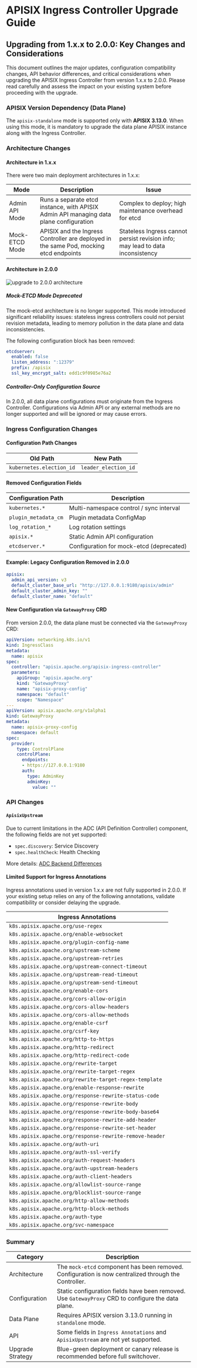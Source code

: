 # APISIX Ingress Controller Upgrade Guide

## Upgrading from 1.x.x to 2.0.0: Key Changes and Considerations

This document outlines the major updates, configuration compatibility changes, API behavior differences, and critical considerations when upgrading the APISIX Ingress Controller from version 1.x.x to 2.0.0. Please read carefully and assess the impact on your existing system before proceeding with the upgrade.

### APISIX Version Dependency (Data Plane)

The `apisix-standalone` mode is supported only with **APISIX 3.13.0**. When using this mode, it is mandatory to upgrade the data plane APISIX instance along with the Ingress Controller.

### Architecture Changes

#### Architecture in 1.x.x

There were two main deployment architectures in 1.x.x:

| Mode           | Description                                                                            | Issue                                                                          |
| -------------- | -------------------------------------------------------------------------------------- | ------------------------------------------------------------------------------ |
| Admin API Mode | Runs a separate etcd instance, with APISIX Admin API managing data plane configuration | Complex to deploy; high maintenance overhead for etcd                          |
| Mock-ETCD Mode | APISIX and the Ingress Controller are deployed in the same Pod, mocking etcd endpoints | Stateless Ingress cannot persist revision info; may lead to data inconsistency |

#### Architecture in 2.0.0

![upgrade to 2.0.0 architecture](./assets/images/upgrade-to-architecture.png)

##### Mock-ETCD Mode Deprecated

The mock-etcd architecture is no longer supported. This mode introduced significant reliability issues: stateless ingress controllers could not persist revision metadata, leading to memory pollution in the data plane and data inconsistencies.

The following configuration block has been removed:

```yaml
etcdserver:
  enabled: false
  listen_address: ":12379"
  prefix: /apisix
  ssl_key_encrypt_salt: edd1c9f0985e76a2
```

##### Controller-Only Configuration Source

In 2.0.0, all data plane configurations must originate from the Ingress Controller. Configurations via Admin API or any external methods are no longer supported and will be ignored or may cause errors.

### Ingress Configuration Changes

#### Configuration Path Changes

| Old Path                 | New Path             |
| ------------------------ | -------------------- |
| `kubernetes.election_id` | `leader_election_id` |

#### Removed Configuration Fields

| Configuration Path   | Description                              |
| -------------------- | ---------------------------------------- |
| `kubernetes.*`       | Multi-namespace control / sync interval  |
| `plugin_metadata_cm` | Plugin metadata ConfigMap                |
| `log_rotation_*`     | Log rotation settings                    |
| `apisix.*`           | Static Admin API configuration           |
| `etcdserver.*`       | Configuration for mock-etcd (deprecated) |

#### Example: Legacy Configuration Removed in 2.0.0

```yaml
apisix:
  admin_api_version: v3
  default_cluster_base_url: "http://127.0.0.1:9180/apisix/admin"
  default_cluster_admin_key: ""
  default_cluster_name: "default"
```

#### New Configuration via `GatewayProxy` CRD

From version 2.0.0, the data plane must be connected via the `GatewayProxy` CRD:

```yaml
apiVersion: networking.k8s.io/v1
kind: IngressClass
metadata:
  name: apisix
spec:
  controller: "apisix.apache.org/apisix-ingress-controller"
  parameters:
    apiGroup: "apisix.apache.org"
    kind: "GatewayProxy"
    name: "apisix-proxy-config"
    namespace: "default"
    scope: "Namespace"
---
apiVersion: apisix.apache.org/v1alpha1
kind: GatewayProxy
metadata:
  name: apisix-proxy-config
  namespace: default
spec:
  provider:
    type: ControlPlane
    controlPlane:
      endpoints:
      - https://127.0.0.1:9180
      auth:
        type: AdminKey
        adminKey:
          value: ""
```

### API Changes

#### `ApisixUpstream`

Due to current limitations in the ADC (API Definition Controller) component, the following fields are not yet supported:

* `spec.discovery`: Service Discovery
* `spec.healthCheck`: Health Checking

More details: [ADC Backend Differences](https://github.com/api7/adc/blob/2449ca81e3c61169f8c1e59efb4c1173a766bce2/libs/backend-apisix-standalone/README.md#differences-in-upstream)

#### Limited Support for Ingress Annotations

Ingress annotations used in version 1.x.x are not fully supported in 2.0.0. If your existing setup relies on any of the following annotations, validate compatibility or consider delaying the upgrade.

| Ingress Annotations                                    |
| ------------------------------------------------------ |
| `k8s.apisix.apache.org/use-regex`                      |
| `k8s.apisix.apache.org/enable-websocket`               |
| `k8s.apisix.apache.org/plugin-config-name`             |
| `k8s.apisix.apache.org/upstream-scheme`                |
| `k8s.apisix.apache.org/upstream-retries`               |
| `k8s.apisix.apache.org/upstream-connect-timeout`       |
| `k8s.apisix.apache.org/upstream-read-timeout`          |
| `k8s.apisix.apache.org/upstream-send-timeout`          |
| `k8s.apisix.apache.org/enable-cors`                    |
| `k8s.apisix.apache.org/cors-allow-origin`              |
| `k8s.apisix.apache.org/cors-allow-headers`             |
| `k8s.apisix.apache.org/cors-allow-methods`             |
| `k8s.apisix.apache.org/enable-csrf`                    |
| `k8s.apisix.apache.org/csrf-key`                       |
| `k8s.apisix.apache.org/http-to-https`                  |
| `k8s.apisix.apache.org/http-redirect`                  |
| `k8s.apisix.apache.org/http-redirect-code`             |
| `k8s.apisix.apache.org/rewrite-target`                 |
| `k8s.apisix.apache.org/rewrite-target-regex`           |
| `k8s.apisix.apache.org/rewrite-target-regex-template`  |
| `k8s.apisix.apache.org/enable-response-rewrite`        |
| `k8s.apisix.apache.org/response-rewrite-status-code`   |
| `k8s.apisix.apache.org/response-rewrite-body`          |
| `k8s.apisix.apache.org/response-rewrite-body-base64`   |
| `k8s.apisix.apache.org/response-rewrite-add-header`    |
| `k8s.apisix.apache.org/response-rewrite-set-header`    |
| `k8s.apisix.apache.org/response-rewrite-remove-header` |
| `k8s.apisix.apache.org/auth-uri`                       |
| `k8s.apisix.apache.org/auth-ssl-verify`                |
| `k8s.apisix.apache.org/auth-request-headers`           |
| `k8s.apisix.apache.org/auth-upstream-headers`          |
| `k8s.apisix.apache.org/auth-client-headers`            |
| `k8s.apisix.apache.org/allowlist-source-range`         |
| `k8s.apisix.apache.org/blocklist-source-range`         |
| `k8s.apisix.apache.org/http-allow-methods`             |
| `k8s.apisix.apache.org/http-block-methods`             |
| `k8s.apisix.apache.org/auth-type`                      |
| `k8s.apisix.apache.org/svc-namespace`                  |

### Summary

| Category         | Description                                                                                          |
| ---------------- | ---------------------------------------------------------------------------------------------------- |
| Architecture     | The `mock-etcd` component has been removed. Configuration is now centralized through the Controller. |
| Configuration    | Static configuration fields have been removed. Use `GatewayProxy` CRD to configure the data plane.   |
| Data Plane       | Requires APISIX version 3.13.0 running in `standalone` mode.                                         |
| API              | Some fields in `Ingress Annotations` and `ApisixUpstream` are not yet supported.                     |
| Upgrade Strategy | Blue-green deployment or canary release is recommended before full switchover.                       |
